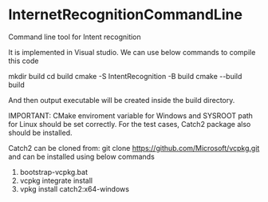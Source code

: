 # InternetRecognitionCommandLine
Command line tool for Intent recognition

It is implemented in Visual studio. 
We can use below commands to compile this code

mkdir build
cd build
cmake -S IntentRecognition -B build
cmake --build build

And then output executable will be created inside the build directory.

IMPORTANT: CMake enviroment variable for Windows and SYSROOT path for Linux should be set correctly.
For the test cases, Catch2 package also should be installed.

Catch2 can be cloned from:
git clone https://github.com/Microsoft/vcpkg.git
and can be installed using below commands
1. bootstrap-vcpkg.bat
2. vcpkg integrate install
3. vpkg install catch2:x64-windows
